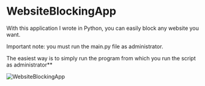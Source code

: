 # WebsiteBlockingApp

With this application I wrote in Python, you can easily block any website you want.




 Important note: you must run the main.py file as administrator.

 The easiest way is to simply run the program from which you run the script as administrator**



![WebsiteBlockingApp](https://user-images.githubusercontent.com/50779398/212467211-82979057-fc82-4c91-bf3a-9beba3b4f441.png)



